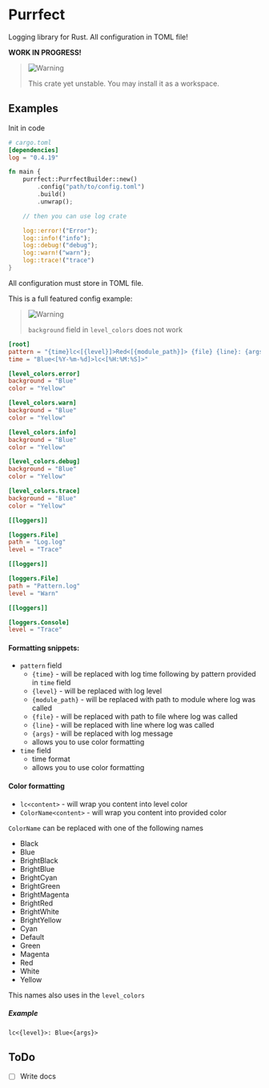 # Purrfect

Logging library for Rust. All configuration in TOML file!

**WORK IN PROGRESS!**

> <picture>
>   <source media="(prefers-color-scheme: light)" srcset="https://raw.githubusercontent.com/Mqxx/GitHub-Markdown/main/blockquotes/badge/light-theme/warning.svg">
>   <img alt="Warning" src="https://raw.githubusercontent.com/Mqxx/GitHub-Markdown/main/blockquotes/badge/dark-theme/warning.svg">
> </picture><br>
>
> This crate yet unstable. You may install it as a workspace.

## Examples

Init in code
```toml
# cargo.toml
[dependencies]
log = "0.4.19"
```

```rust
fn main {
    purrfect::PurrfectBuilder::new()
        .config("path/to/config.toml")
        .build()
        .unwrap();

    // then you can use log crate

    log::error!("Error");
    log::info!("info");
    log::debug!("debug");
    log::warn!("warn");
    log::trace!("trace")
}
```

All configuration must store in TOML file.

This is a full featured config example:

> <picture>
>   <source media="(prefers-color-scheme: light)" srcset="https://raw.githubusercontent.com/Mqxx/GitHub-Markdown/main/blockquotes/badge/light-theme/warning.svg">
>   <img alt="Warning" src="https://raw.githubusercontent.com/Mqxx/GitHub-Markdown/main/blockquotes/badge/dark-theme/warning.svg">
> </picture><br>
>
> `background` field in `level_colors` does not work

```toml
[root]
pattern = "{time}lc<[{level}]>Red<[{module_path}]> {file} {line}: {args}"
time = "Blue<[%Y-%m-%d]>lc<[%H:%M:%S]>"

[level_colors.error]
background = "Blue"
color = "Yellow"

[level_colors.warn]
background = "Blue"
color = "Yellow"

[level_colors.info]
background = "Blue"
color = "Yellow"

[level_colors.debug]
background = "Blue"
color = "Yellow"

[level_colors.trace]
background = "Blue"
color = "Yellow"

[[loggers]]

[loggers.File]
path = "Log.log"
level = "Trace"

[[loggers]]

[loggers.File]
path = "Pattern.log"
level = "Warn"

[[loggers]]

[loggers.Console]
level = "Trace"
```

#### Formatting snippets:

- `pattern` field
    * `{time}` - will be replaced with log time following by pattern provided in `time` field
    * `{level}` - will be replaced with log level
    * `{module_path}` - will be replaced with path to module where log was called
    * `{file}` - will be replaced with path to file where log was called
    * `{line}` - will be replaced with line where log was called
    * `{args}` - will be replaced with log message
    * allows you to use color formatting
- `time` field
    * time format
    * allows you to use color formatting

#### Color formatting

- `lc<content>` - will wrap you content into level color
- `ColorName<content>` - will wrap you content into provided color

`ColorName` can be replaced with one of the following names

- Black
- Blue
- BrightBlack
- BrightBlue
- BrightCyan
- BrightGreen
- BrightMagenta
- BrightRed
- BrightWhite
- BrightYellow
- Cyan
- Default
- Green
- Magenta
- Red
- White
- Yellow

This names also uses in the `level_colors`

##### Example

`lc<{level}>: Blue<{args}>`

## ToDo

- [ ] Write docs